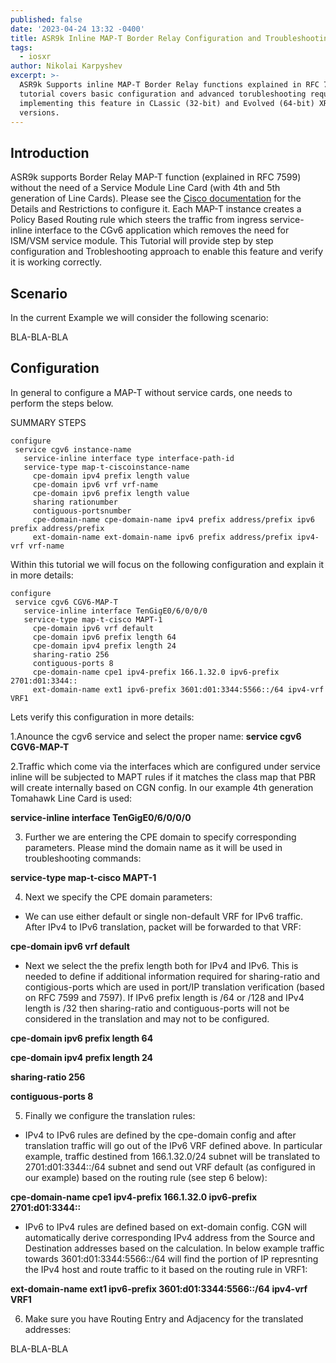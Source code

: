 ```yaml
---
published: false
date: '2023-04-24 13:32 -0400'
title: ASR9k Inline MAP-T Border Relay Configuration and Troubleshooting
tags:
  - iosxr
author: Nikolai Karpyshev
excerpt: >-
  ASR9k Supports inline MAP-T Border Relay functions explained in RFC 7599. This
  tutorial covers basic configuration and advanced torubleshooting required for
  implementing this feature in CLassic (32-bit) and Evolved (64-bit) XR SW
  versions.
---
```

## Introduction

ASR9k supports Border Relay MAP-T function (explained in RFC 7599) without the need of a Service Module Line Card (with 4th and 5th generation of Line Cards). Please see the [Cisco documentation](https://www.cisco.com/c/en/us/td/docs/routers/asr9000/software/asr9k-r7-4/cgnat/configuration/guide/b-cgnat-cg-asr9k-74x/b-cgnat-cg-asr9k-71x_chapter_0100.html#concept_7CB80766F8944515A1A2F557810AFC28) for the Details and Restrictions to configure it. 
Each MAP-T instance creates a Policy Based Routing rule which steers the traffic from ingress service-inline interface to the CGv6 application which removes the need for ISM/VSM service module. 
This Tutorial will provide step by step configuration and Trobleshooting approach to enable this feature and verify it is working correctly.




##  Scenario

In the current Example we will consider the following scenario:

BLA-BLA-BLA



## Configuration
In general to configure a MAP-T without service cards, one needs to perform the steps below.

SUMMARY STEPS

    configure
     service cgv6 instance-name
       service-inline interface type interface-path-id
       service-type map-t-ciscoinstance-name
         cpe-domain ipv4 prefix length value
         cpe-domain ipv6 vrf vrf-name
         cpe-domain ipv6 prefix length value
         sharing rationumber
         contiguous-portsnumber
         cpe-domain-name cpe-domain-name ipv4 prefix address/prefix ipv6 prefix address/prefix
         ext-domain-name ext-domain-name ipv6 prefix address/prefix ipv4-vrf vrf-name 

Within this tutorial we will focus on the following configuration and explain it in more details:

    configure
     service cgv6 CGV6-MAP-T
       service-inline interface TenGigE0/6/0/0/0
       service-type map-t-cisco MAPT-1
         cpe-domain ipv6 vrf default
         cpe-domain ipv6 prefix length 64
         cpe-domain ipv4 prefix length 24
         sharing-ratio 256
         contiguous-ports 8
         cpe-domain-name cpe1 ipv4-prefix 166.1.32.0 ipv6-prefix 2701:d01:3344::
         ext-domain-name ext1 ipv6-prefix 3601:d01:3344:5566::/64 ipv4-vrf VRF1


Lets verify this configuration in more details:

1.Anounce the cgv6 service and select the proper name:
**service cgv6 CGV6-MAP-T**

2.Traffic which come via the interfaces which are configured under service inline will be
subjected to MAPT rules if it matches the class map that PBR will create internally based
on CGN config. In our example 4th generation Tomahawk Line Card is used:

**service-inline interface TenGigE0/6/0/0/0**

3. Further we are entering the CPE domain to specify corresponding parameters. Please mind the domain name as it will be used in troubleshooting commands:

**service-type map-t-cisco MAPT-1**

4. Next we specify the CPE domain parameters:
- We can use either default or single non-default VRF for IPv6 traffic. After IPv4 to IPv6 translation, packet will be forwarded to that VRF:

**cpe-domain ipv6 vrf default**
   
- Next we select the the prefix length both for IPv4 and IPv6. This is needed to define if additional information required for sharing-ratio and contigious-ports which are used in port/IP translation verification (based on RFC 7599 and 7597). If IPv6 prefix length is /64 or /128 and IPv4 length is /32 then sharing-ratio and contiguous-ports will not be considered in the translation and may not to be configured.

**cpe-domain ipv6 prefix length 64**

**cpe-domain ipv4 prefix length 24**

**sharing-ratio 256**

**contiguous-ports 8**

5. Finally we configure the translation rules:
- IPv4 to IPv6 rules are defined by the cpe-domain config and after translation traffic will go out of the IPv6 VRF defined above. In particular example, traffic destined from 166.1.32.0/24 subnet will be translated to 2701:d01:3344::/64 subnet and send out VRF default (as configured in our example) based on the routing rule (see step 6 below):

**cpe-domain-name cpe1 ipv4-prefix 166.1.32.0 ipv6-prefix 2701:d01:3344::**

- IPv6 to IPv4 rules are defined based on ext-domain config. CGN will automatically derive corresponding IPv4 address from the Source and Destination addresses based on the calculation. In below example traffic towards 3601:d01:3344:5566::/64 will find the portion of IP represnting the IPv4 host and route traffic to it based on the routing rule in VRF1:

**ext-domain-name ext1 ipv6-prefix 3601:d01:3344:5566::/64 ipv4-vrf VRF1**


6. Make sure you have Routing Entry and Adjacency for the translated addresses:


BLA-BLA-BLA











